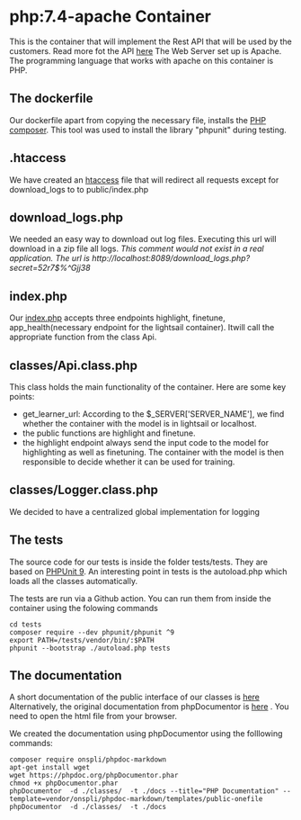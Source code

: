 # php:7.4-apache Container
This is the container that will implement the Rest API that will be used by the customers. Read more fot the API [here](../../README.md)
The Web Server set up is Apache. The programming language that works with apache on this container is PHP. 

## The dockerfile
Our dockerfile apart from copying the necessary file, installs the [PHP composer](https://getcomposer.org/doc/00-intro.md). This tool was used to install the library "phpunit" during testing.

## .htaccess 
We have created an [htaccess](./var/www/html/.htaccess) file that will redirect all requests except for download_logs to to public/index.php 

## download_logs.php
We needed an easy way to download out log files. Executing this url will download in a zip file all logs. 
*This comment would not exist in a real application. The url is http://localhost:8089/download_logs.php?secret=52r7$%^Gjj38*

## index.php
Our [index.php](./var/www/html/public/index.php) accepts three endpoints highlight, finetune, app_health(necessary endpoint for the lightsail container). Itwill call the appropriate function from the class Api. 

## classes/Api.class.php
This class holds the main functionality of the container. Here are some key points: 
- get_learner_url: According to the $_SERVER['SERVER_NAME'], we find whether the container with the model is in lightsail or localhost.
- the public functions are highlight and finetune. 
- the highlight endpoint always send the input code to the model for highlighting as well as finetuning. The container with the model is then responsible to decide whether it can be used for training. 

## classes/Logger.class.php
We decided to have a centralized global implementation for logging

## The tests
The source code for our tests is inside the folder tests/tests. They are based on [PHPUnit 9](https://phpunit.de/getting-started/phpunit-9.html). 
An interesting point in tests is the autoload.php which loads all the classes automatically. 


The tests are run via a Github action. 
You can run them from inside the container using the folowing commands 
```
cd tests
composer require --dev phpunit/phpunit ^9
export PATH=/tests/vendor/bin/:$PATH
phpunit --bootstrap ./autoload.php tests
```
## The documentation
A short documentation of the public interface of our classes is [here](documentation.md)
Alternatively, the original documentation from phpDocumentor is [here](./docs/index.html) . You need to open the html file from your browser.


We created the documentation using phpDocumentor using the folllowing commands: 
```
composer require onspli/phpdoc-markdown
apt-get install wget
wget https://phpdoc.org/phpDocumentor.phar
chmod +x phpDocumentor.phar
phpDocumentor  -d ./classes/  -t ./docs --title="PHP Documentation" --template=vendor/onspli/phpdoc-markdown/templates/public-onefile
phpDocumentor  -d ./classes/  -t ./docs
```